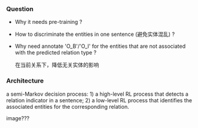 ### Question

+ Why it needs pre-training ?

+ How to discriminate the entities in one sentence (避免实体混乱) ?

+ Why need annotate 'O_B'/'O_I' for the entities that are not associated with the predicted relation type ?

  在当前关系下，降低无关实体的影响

### Architecture

a semi-Markov decision process: 1) a high-level RL process that detects a relation indicator in a sentence; 2) a low-level RL process that identifies the associated entities for the corresponding relation.

image???

